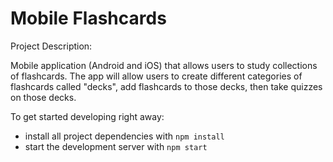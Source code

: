 # Mobile Flashcards 

Project Description:

Mobile application (Android and iOS) that allows users to study collections of flashcards. The app will allow users to create different categories of flashcards called "decks", add flashcards to those decks, then take quizzes on those decks.

To get started developing right away:

* install all project dependencies with `npm install`
* start the development server with `npm start`

